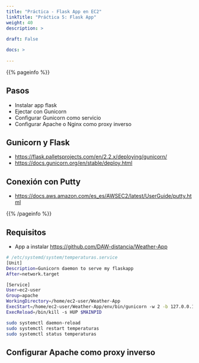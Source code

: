 ```yaml
---
title: "Práctica - Flask App en EC2"
linkTitle: "Práćtica 5: Flask App"
weight: 40
description: >
   
draft: False

docs: >
 
---
```


{{% pageinfo %}}
## Pasos 
* Instalar app flask
* Ejectar con Gunicorn
* Configurar Gunicorn como servicio
* Configurar Apache o Nginx como proxy inverso
## Gunicorn y Flask
* https://flask.palletsprojects.com/en/2.2.x/deploying/gunicorn/
* https://docs.gunicorn.org/en/stable/deploy.html
## Conexión con Putty
* https://docs.aws.amazon.com/es_es/AWSEC2/latest/UserGuide/putty.html

{{% /pageinfo %}}

## Requisitos
* App a instalar https://github.com/DAW-distancia/Weather-App

```bash
# /etc/systemd/system/temperaturas.service
[Unit]
Description=Gunicorn daemon to serve my flaskapp
After=network.target

[Service]
User=ec2-user
Group=apache
WorkingDirectory=/home/ec2-user/Weather-App
ExecStart=/home/ec2-user/Weather-App/env/bin/gunicorn -w 2 -b 127.0.0.1:8080 run:app
ExecReload=/bin/kill -s HUP $MAINPID
```

```bash
sudo systemctl daemon-reload 
sudo systemctl restart temperaturas
sudo systemctl status temperaturas
```

## Configurar Apache como proxy inverso

